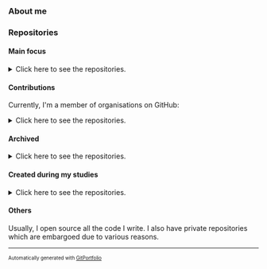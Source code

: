 
### About me

### Repositories

#### Main focus

<details>
    <summary>Click here to see the <!-- gitportfolio: get_focused_repos|count --> repositories.</summary>

<!-- gitportfolio: get_focused_repos|to_repo_table -->

</details>

#### Contributions

Currently, I'm a member of <!-- gitportfolio: get_orgs|count --> organisations on GitHub:

<!-- gitportfolio: get_orgs|to_list -->

<details>
    <summary>Click here to see the <!-- gitportfolio: get_contribution_repos|count --> repositories.</summary>

<!-- gitportfolio: get_contribution_repos|to_repo_table -->

</details>

#### Archived

<details>
    <summary>Click here to see the <!-- gitportfolio: get_archived_repos|count --> repositories.</summary>

<!-- gitportfolio: get_archived_repos|to_repo_table -->

</details>

#### Created during my studies

<details>
    <summary>Click here to see the <!-- gitportfolio: get_education_repos|count --> repositories.</summary>

<!-- gitportfolio: get_education_repos|to_repo_table -->

</details>

#### Others

Usually, I open source all the code I write. I also have <!-- gitportfolio: get_private_repos|count --> private repositories which are embargoed due to various reasons.

---

<sup><sub>Automatically generated with [GitPortfolio](https://github.com/iosifache/gitportfolio)</sub></sup>
